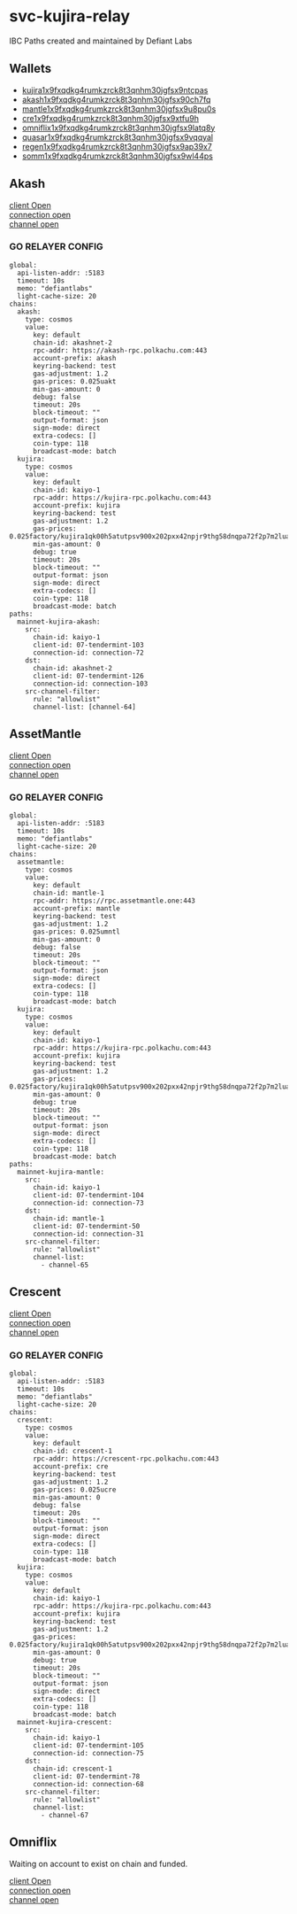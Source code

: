 # svc-kujira-relay

IBC Paths created and maintained by Defiant Labs

## Wallets

- [kujira1x9fxqdkg4rumkzrck8t3qnhm30jgfsx9ntcpas](https://www.mintscan.io/kujira/account/kujira1x9fxqdkg4rumkzrck8t3qnhm30jgfsx9ntcpas)
- [akash1x9fxqdkg4rumkzrck8t3qnhm30jgfsx90ch7fq](https://www.mintscan.io/akash/account/akash1x9fxqdkg4rumkzrck8t3qnhm30jgfsx90ch7fq)
- [mantle1x9fxqdkg4rumkzrck8t3qnhm30jgfsx9u8pu0s](https://www.mintscan.io/asset-mantle/account/mantle1x9fxqdkg4rumkzrck8t3qnhm30jgfsx9u8pu0s)
- [cre1x9fxqdkg4rumkzrck8t3qnhm30jgfsx9xtfu9h](https://www.mintscan.io/crescent/account/cre1x9fxqdkg4rumkzrck8t3qnhm30jgfsx9xtfu9h)
- [omniflix1x9fxqdkg4rumkzrck8t3qnhm30jgfsx9latq8y](https://www.mintscan.io/omniflix/account/omniflix1x9fxqdkg4rumkzrck8t3qnhm30jgfsx9latq8y)
- [quasar1x9fxqdkg4rumkzrck8t3qnhm30jgfsx9vqqyal]()
- [regen1x9fxqdkg4rumkzrck8t3qnhm30jgfsx9ap39x7]()
- [somm1x9fxqdkg4rumkzrck8t3qnhm30jgfsx9wl44ps]()

## Akash

[client Open](https://www.mintscan.io/akash/txs/4A550048A34E911103C7CF6ECDA6FE0A7A7CE1351555A6131618EB8CA8D150E8)  
[connection open](https://www.mintscan.io/akash/txs/A696C0CD664488BAAA8294D7443ED3209F5089390AE081480875820579C28BC2)  
[channel open](https://www.mintscan.io/akash/txs/80B902EC4207786A2E99A63A0F4E5FDCD81C067AA438BFAD2799038AED7829CB)

### GO RELAYER CONFIG

```
global:
  api-listen-addr: :5183
  timeout: 10s
  memo: "defiantlabs"
  light-cache-size: 20
chains:
  akash:
    type: cosmos
    value:
      key: default
      chain-id: akashnet-2
      rpc-addr: https://akash-rpc.polkachu.com:443
      account-prefix: akash
      keyring-backend: test
      gas-adjustment: 1.2
      gas-prices: 0.025uakt
      min-gas-amount: 0
      debug: false
      timeout: 20s
      block-timeout: ""
      output-format: json
      sign-mode: direct
      extra-codecs: []
      coin-type: 118
      broadcast-mode: batch
  kujira:
    type: cosmos
    value:
      key: default
      chain-id: kaiyo-1
      rpc-addr: https://kujira-rpc.polkachu.com:443
      account-prefix: kujira
      keyring-backend: test
      gas-adjustment: 1.2
      gas-prices: 0.025factory/kujira1qk00h5atutpsv900x202pxx42npjr9thg58dnqpa72f2p7m2luase444a7/uusk
      min-gas-amount: 0
      debug: true
      timeout: 20s
      block-timeout: ""
      output-format: json
      sign-mode: direct
      extra-codecs: []
      coin-type: 118
      broadcast-mode: batch
paths:
  mainnet-kujira-akash:
    src:
      chain-id: kaiyo-1
      client-id: 07-tendermint-103
      connection-id: connection-72
    dst:
      chain-id: akashnet-2
      client-id: 07-tendermint-126
      connection-id: connection-103
    src-channel-filter:
      rule: "allowlist"
      channel-list: [channel-64]

```

## AssetMantle

[client Open](https://www.mintscan.io/asset-mantle/txs/1188EF1416F61AD60546F369FA6003D81D08703A769AB53F77600FFFAA0028A0)  
[connection open](https://www.mintscan.io/asset-mantle/txs/20FAB9CBD5241F88CC0B649440C91CEF7246997B325F5451F30598688B9AF4DA)  
[channel open](https://www.mintscan.io/asset-mantle/txs/D36FB0F9DFB69D8DBC08B3A99D614633E7AD4FD502BFEE4AB18EBFB800A7C2B5)

### GO RELAYER CONFIG

```
global:
  api-listen-addr: :5183
  timeout: 10s
  memo: "defiantlabs"
  light-cache-size: 20
chains:
  assetmantle:
    type: cosmos
    value:
      key: default
      chain-id: mantle-1
      rpc-addr: https://rpc.assetmantle.one:443
      account-prefix: mantle
      keyring-backend: test
      gas-adjustment: 1.2
      gas-prices: 0.025umntl
      min-gas-amount: 0
      debug: false
      timeout: 20s
      block-timeout: ""
      output-format: json
      sign-mode: direct
      extra-codecs: []
      coin-type: 118
      broadcast-mode: batch
  kujira:
    type: cosmos
    value:
      key: default
      chain-id: kaiyo-1
      rpc-addr: https://kujira-rpc.polkachu.com:443
      account-prefix: kujira
      keyring-backend: test
      gas-adjustment: 1.2
      gas-prices: 0.025factory/kujira1qk00h5atutpsv900x202pxx42npjr9thg58dnqpa72f2p7m2luase444a7/uusk
      min-gas-amount: 0
      debug: true
      timeout: 20s
      block-timeout: ""
      output-format: json
      sign-mode: direct
      extra-codecs: []
      coin-type: 118
      broadcast-mode: batch
paths:
  mainnet-kujira-mantle:
    src:
      chain-id: kaiyo-1
      client-id: 07-tendermint-104
      connection-id: connection-73
    dst:
      chain-id: mantle-1
      client-id: 07-tendermint-50
      connection-id: connection-31
    src-channel-filter:
      rule: "allowlist"
      channel-list:
        - channel-65

```

## Crescent

[client Open](https://www.mintscan.io/crescent/txs/50DC70B24F301E2ADA25220B0BA110305A102326B975F8B48F46587C18635342)  
[connection open](https://www.mintscan.io/crescent/txs/860792C40141E0D42B6B54BFE451DC6104E9E2AE07ABA142ED32B136C60532E9)  
[channel open](https://www.mintscan.io/crescent/txs/35943EFE2AA2CAEF38838AA70B5BC51FD93755FCD1C3D66246017C3A23DA8EA5)

### GO RELAYER CONFIG

```
global:
  api-listen-addr: :5183
  timeout: 10s
  memo: "defiantlabs"
  light-cache-size: 20
chains:
  crescent:
    type: cosmos
    value:
      key: default
      chain-id: crescent-1
      rpc-addr: https://crescent-rpc.polkachu.com:443
      account-prefix: cre
      keyring-backend: test
      gas-adjustment: 1.2
      gas-prices: 0.025ucre
      min-gas-amount: 0
      debug: false
      timeout: 20s
      block-timeout: ""
      output-format: json
      sign-mode: direct
      extra-codecs: []
      coin-type: 118
      broadcast-mode: batch
  kujira:
    type: cosmos
    value:
      key: default
      chain-id: kaiyo-1
      rpc-addr: https://kujira-rpc.polkachu.com:443
      account-prefix: kujira
      keyring-backend: test
      gas-adjustment: 1.2
      gas-prices: 0.025factory/kujira1qk00h5atutpsv900x202pxx42npjr9thg58dnqpa72f2p7m2luase444a7/uusk
      min-gas-amount: 0
      debug: true
      timeout: 20s
      block-timeout: ""
      output-format: json
      sign-mode: direct
      extra-codecs: []
      coin-type: 118
      broadcast-mode: batch
  mainnet-kujira-crescent:
    src:
      chain-id: kaiyo-1
      client-id: 07-tendermint-105
      connection-id: connection-75
    dst:
      chain-id: crescent-1
      client-id: 07-tendermint-78
      connection-id: connection-68
    src-channel-filter:
      rule: "allowlist"
      channel-list:
        - channel-67

```
## Omniflix

Waiting on account to exist on chain and funded.

[client Open]()  
[connection open]()  
[channel open]()